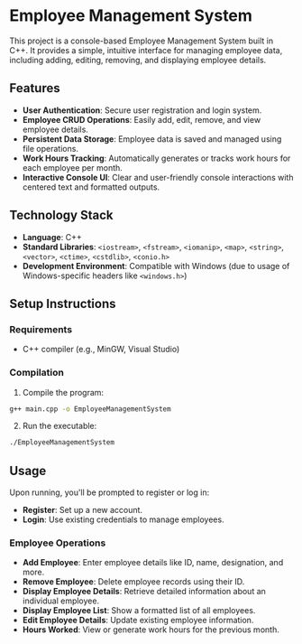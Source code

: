 # Employee Management System

This project is a console-based Employee Management System built in C++. It provides a simple, intuitive interface for managing employee data, including adding, editing, removing, and displaying employee details.

## Features

- **User Authentication**: Secure user registration and login system.
- **Employee CRUD Operations**: Easily add, edit, remove, and view employee details.
- **Persistent Data Storage**: Employee data is saved and managed using file operations.
- **Work Hours Tracking**: Automatically generates or tracks work hours for each employee per month.
- **Interactive Console UI**: Clear and user-friendly console interactions with centered text and formatted outputs.

## Technology Stack

- **Language**: C++
- **Standard Libraries**: `<iostream>`, `<fstream>`, `<iomanip>`, `<map>`, `<string>`, `<vector>`, `<ctime>`, `<cstdlib>`, `<conio.h>`
- **Development Environment**: Compatible with Windows (due to usage of Windows-specific headers like `<windows.h>`)

## Setup Instructions

### Requirements
- C++ compiler (e.g., MinGW, Visual Studio)

### Compilation
1. Compile the program:
```bash
g++ main.cpp -o EmployeeManagementSystem
```
2. Run the executable:
```bash
./EmployeeManagementSystem
```

## Usage

Upon running, you'll be prompted to register or log in:

- **Register**: Set up a new account.
- **Login**: Use existing credentials to manage employees.

### Employee Operations

- **Add Employee**: Enter employee details like ID, name, designation, and more.
- **Remove Employee**: Delete employee records using their ID.
- **Display Employee Details**: Retrieve detailed information about an individual employee.
- **Display Employee List**: Show a formatted list of all employees.
- **Edit Employee Details**: Update existing employee information.
- **Hours Worked**: View or generate work hours for the previous month.

